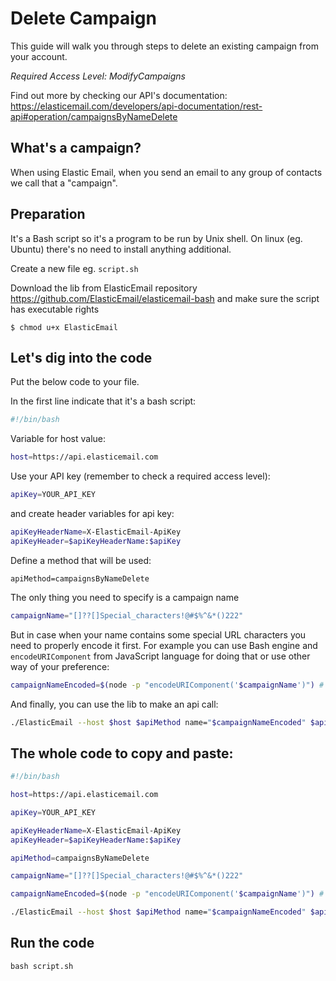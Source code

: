 # Delete Campaign

This guide will walk you through steps to delete an existing campaign from your account.

*Required Access Level: ModifyCampaigns*

Find out more by checking our API's documentation: https://elasticemail.com/developers/api-documentation/rest-api#operation/campaignsByNameDelete

## What's a campaign?
When using Elastic Email, when you send an email to any group of contacts we call that a "campaign".

## Preparation
It's a Bash script so it's a program to be run by Unix shell. On linux (eg. Ubuntu) there's no need to install anything additional. 

Create a new file eg. `script.sh`

Download the lib from ElasticEmail repository https://github.com/ElasticEmail/elasticemail-bash and make sure the script has executable rights
```
$ chmod u+x ElasticEmail
```

## Let's dig into the code

Put the below code to your file.

In the first line indicate that it's a bash script:

```bash
#!/bin/bash
```

Variable for host value:

```bash
host=https://api.elasticemail.com
```

Use your API key (remember to check a required access level):

```bash
apiKey=YOUR_API_KEY
```

and create header variables for api key:
```bash
apiKeyHeaderName=X-ElasticEmail-ApiKey
apiKeyHeader=$apiKeyHeaderName:$apiKey
```

Define a method that will be used:
```
apiMethod=campaignsByNameDelete
```

The only thing you need to specify is a campaign name

```bash
campaignName="[]??[]Special_characters!@#$%^&*()222"
```

But in case when your name contains some special URL characters you need to properly encode it first. For example you can use Bash engine and `encodeURIComponent` from JavaScript language for doing that or use other way of your preference:

```bash
campaignNameEncoded=$(node -p "encodeURIComponent('$campaignName')") # output: "%5B%5D%3F%3F%5B%5DSpecial_characters%21%40%23%24%25%5E%26%2A%28%29222%0A"
```


And finally, you can use the lib to make an api call:

```bash
./ElasticEmail --host $host $apiMethod name="$campaignNameEncoded" $apiKeyHeader
```

## The whole code to copy and paste:

```bash
#!/bin/bash

host=https://api.elasticemail.com

apiKey=YOUR_API_KEY

apiKeyHeaderName=X-ElasticEmail-ApiKey
apiKeyHeader=$apiKeyHeaderName:$apiKey

apiMethod=campaignsByNameDelete

campaignName="[]??[]Special_characters!@#$%^&*()222"

campaignNameEncoded=$(node -p "encodeURIComponent('$campaignName')") # output: "%5B%5D%3F%3F%5B%5DSpecial_characters%21%40%23%24%25%5E%26%2A%28%29222%0A"

./ElasticEmail --host $host $apiMethod name="$campaignNameEncoded" $apiKeyHeader
```

## Run the code
```
bash script.sh
```
